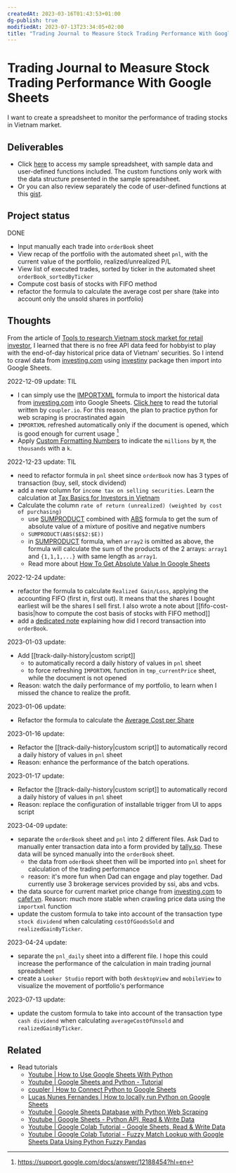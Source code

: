 ```yaml
---
createdAt: 2023-03-16T01:43:53+01:00
dg-publish: true
modifiedAt: 2023-07-13T23:34:05+02:00
title: "Trading Journal to Measure Stock Trading Performance With Google Sheets"
---
```

# Trading Journal to Measure Stock Trading Performance With Google Sheets

I want to create a spreadsheet to monitor the performance of trading stocks in Vietnam market.

## Deliverables

- Click [here](https://docs.google.com/spreadsheets/d/1CMeBjHsBpL8_txMd6hhwQkfvEhAknmi-rNLycZaXszc/edit?usp=sharing) to access my sample spreadsheet, with sample data and user-defined functions included. The custom functions only work with the data structure presented in the sample spreadsheet.
- Or you can also review separately the code of user-defined functions at this [gist](https://gist.github.com/h7b/4fc057be0fff4a5db9fd207c7d156560).

## Project status

DONE

- Input manually each trade into `orderBook` sheet
- View recap of the portfolio with the automated sheet `pnl`, with the current value of the portfolio, realized/unrealized P/L
- View list of executed trades, sorted by ticker in the automated sheet `orderBook_sortedByTicker`
- Compute cost basis of stocks with FIFO method
- refactor the formula to calculate the average cost per share (take into account only the unsold shares in portfolio)

## Thoughts

From the article of [Tools to research Vietnam stock market for retail investor](vn-stock-market-research.md#), I learned that there is no free API data feed for hobbyist to play with the end-of-day historical price data of Vietnam' securities. So I intend to crawl data from [investing.com](https://www.investing.com/) using [investiny](https://github.com/alvarobartt/investiny) package then import into Google Sheets.

2022-12-09 update: TIL

- I can simply use the [IMPORTXML](importxml.md#) formula to import the historical data from [investing.com](https://www.investing.com/) into Google Sheets. [Click here](https://blog.coupler.io/googlefinance-function-advanced-tutorial/) to read the tutorial written by `coupler.io`. For this reason, the plan to practice python for web scraping is procrastinated again
- `IMPORTXML` refreshed automatically only if the document is opened, which is good enough for current usage [^1]
- Apply [Custom Formatting Numbers](custom-formatting-numbers.md#) to indicate the `millions` by `M`, the `thousands` with a `k`.

2022-12-23 update: TIL

- need to refactor formula in `pnl` sheet since `orderBook` now has 3 types of transaction (buy, sell, stock dividend)
- add a new column for `income tax on selling securities`. Learn the calculation at [Tax Basics for Investors in Vietnam](tax-investors-vn.md#)
- Calculate the column `rate of return (unrealized) (weighted by cost of purchasing)`
  - use [SUMPRODUCT](sumproduct.md#) combined with [ABS](https://support.google.com/docs/answer/3093459?hl=en) formula to get the sum of absolute value of a mixture of positive and negative numbers
  - `SUMPRODUCT(ABS($E$2:$E))`
  - in [SUMPRODUCT](sumproduct.md#.md#) formula, when `array2` is omitted as above, the formula will calculate the sum of the products of the 2 arrays: `array1` and `{1,1,1,...}` with same length as `array1`.
  - Read more about [How To Get Absolute Value In Google Sheets](https://www.alphr.com/absolute-value-google-sheets/)

2022-12-24 update:

- refactor the formula to calculate `Realized Gain/Loss`, applying the accounting FIFO (first in, first out). It means that the shares I bought earliest will be the shares I sell first. I also wrote a note about [[fifo-cost-basis|how to compute the cost basis of stocks with FIFO method]]
- add a [dedicated note](data-structure.md#) explaining how did I record transaction into `orderBook`.

2023-01-03 update:

- Add [[track-daily-history|custom script]]
  - to automatically record a daily history of values in `pnl` sheet
  - to force refreshing `IMPORTXML` function in `tmp_currentPrice` sheet, while the document is not opened
- Reason: watch the daily performance of my portfolio, to learn when I missed the chance to realize the profit.

2023-01-06 update:

- Refactor the formula to calculate the [Average Cost per Share](average-cost-per-share.md#)

2023-01-16 update:

- Refactor the [[track-daily-history|custom script]] to automatically record a daily history of values in `pnl` sheet
- Reason: enhance the performance of the batch operations.

2023-01-17 update:

- Refactor the [[track-daily-history|custom script]] to automatically record a daily history of values in `pnl` sheet
- Reason: replace the configuration of installable trigger from UI to apps script

2023-04-09 update:
- separate the `orderBook` sheet and `pnl` into 2 different files. Ask Dad to manually enter transaction data into a form provided by [tally.so](https://tally.so/). These data will be synced manually into the `orderBook` sheet.
    - the data from `oderBook` sheet then will be imported into `pnl` sheet for calculation of the trading performance
    - reason: it's more fun when Dad can engage and play together. Dad currently use 3 brokerage services provided by ssi, abs and vcbs.
- the data source for current market price change from [investing.com](https://www.investing.com/) to [cafef.vn](https://cafef.vn/). Reason: much more stable when crawling price data using the `importxml` function
- update the custom formula to take into account of the transaction type `stock dividend` when calculating `costOfGoodsSold` and `realizedGainByTicker`.

2023-04-24 update:
- separate the `pnl_daily` sheet into a different file. I hope this could increase the performance of the calculation in main trading journal spreadsheet
- create a `Looker Studio` report with both `desktopView` and `mobileView` to visualize the movement of portfolio's performance

2023-07-13 update:
- update the custom formula to take into account of the transaction type `cash dividend` when calculating `averageCostOfUnsold` and `realizedGainByTicker`.

## Related

- Read tutorials
  - [Youtube | How to Use Google Sheets With Python](https://www.youtube.com/watch?v=bu5wXjz2KvU)
  - [Youtube | Google Sheets and Python - Tutorial](https://www.youtube.com/watch?v=T1vqS1NL89E)
  - [coupler | How to Connect Python to Google Sheets](https://blog.coupler.io/python-to-google-sheets/)
  - [Lucas Nunes Fernandes | How to locally run Python on Google Sheets](https://betterprogramming.pub/how-to-enable-pythons-access-to-google-sheets-e4264cdb545b)
  - [Youtube | Google Sheets Database with Python Web Scraping](https://www.youtube.com/watch?v=ct0xvw_Z0tU)
  - [Youtube | Google Sheets - Python API, Read & Write Data](https://www.youtube.com/watch?v=4ssigWmExak)
  - [Youtube | Google Colab Tutorial - Google Sheets, Read & Write Data](https://www.youtube.com/watch?v=cN7W2EPM-dw)
  - [Youtube | Google Colab Tutorial - Fuzzy Match Lookup with Google Sheets Data Using Python Fuzzy Pandas](https://www.youtube.com/watch?v=M3JYGiM_Xm8)

[^1]: <https://support.google.com/docs/answer/12188454?hl=en>